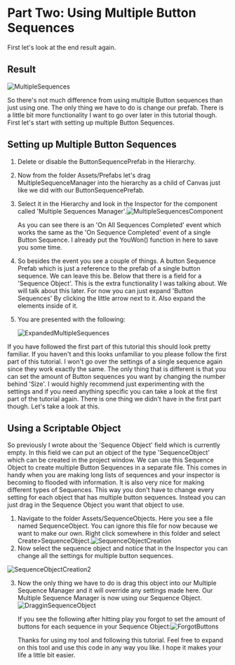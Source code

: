 # Part Two: Using Multiple Button Sequences

First let's look at the end result again.

## Result

![MultipleSequences](/TutorialAssets/MultipleSequences.gif)

So there's not much difference from using multiple Button sequences than just using one. The only thing we have to do is change our prefab.  There is a little bit more functionality I want to go over later in this tutorial though. First let's start with setting up multiple Button Sequences.

## Setting up Multiple Button Sequences

1. Delete or disable the ButtonSequencePrefab in the Hierarchy.

2. Now from the folder Assets/Prefabs let's drag MultipleSequenceManager into the hierarchy as a child of Canvas just like we did with our ButtonSequencePrefab.

3. Select it in the Hierarchy and look in the Inspector for the component called 'Multiple Sequences Manager'.![MultipleSequencesComponent](/TutorialAssets/MultipleSequencesComponent.PNG)

   As you can see there is an 'On All Sequences Completed' event which works the same as the 'On Sequence Completed' event of a single Button Sequence. I already put the YouWon() function in here to save you some time. 

4. So besides the event you see a couple of things. A button Sequence Prefab which is just a reference to the prefab of a single button sequence. We can leave this be. Below that there is a field for a 'Sequence Object'. This is the extra functionality I was talking about. We will talk about this later. For now you can just expand 'Button Sequences' By clicking the little arrow next to it. Also expand the elements inside of it.

5. You are presented with the following:

   ![ExpandedMultipleSequences](/TutorialAssets/ExpandedMultipleSequences.PNG)

If you have followed the first part of this tutorial this should look pretty familiar. If you haven't and this looks unfamiliar to you please follow the first part of this tutorial. I won't go over the settings of a single sequence again since they work exactly the same. The only thing that is different is that you can set the amount of Button sequences you want by changing the number behind 'Size'. I would highly recommend just experimenting with the settings and if you need anything specific you can take a look at the first part of the tutorial again. There is one thing we didn't have in the first part though. Let's take a look at this.

## Using a Scriptable Object 

So previously I wrote about the 'Sequence Object' field which is currently empty. In this field we can put an object of the type 'SequenceObject' which can be created in the project window. We can use this Sequence Object to create multiple Button Sequences in a separate file. This comes in handy when you are making long lists of sequences and your inspector is becoming to flooded with information. It is also very nice for making different types of Sequences. This way you don't have to change every setting for each object that has multiple button sequences. Instead you can just drag in the Sequence Object you want that object to use. 

1. Navigate to the folder Assets/SequenceObjects. Here you see a file named SequenceObject. You can ignore this file for now because we want to make our own. Right click somewhere in this folder and select Create>SequenceObject.![SequenceObjectCreation](/TutorialAssets/SequenceObjectCreation.gif)
2. Now select the sequence object and notice that in the Inspector you can change all the settings for multiple button sequences.

![SequenceObjectCreation2](/TutorialAssets/SequenceObjectCreation2.gif)

3. Now the only thing we have to do is drag this object into our Multiple Sequence Manager and it will override any settings made here. Our Multiple Sequence Manager is now using our Sequence Object.![DragginSequenceObject](/TutorialAssets/DragginSequenceObject.gif)

   If you see the following after hitting play you forgot to set the amount of buttons for each sequence in your Sequence Object:![ForgotButtons](/TutorialAssets/ForgotButtons.PNG)

   Thanks for using my tool and following this tutorial. Feel free to expand on this tool and use this code in any way you like. I hope it makes your life a little bit easier.

   

   





